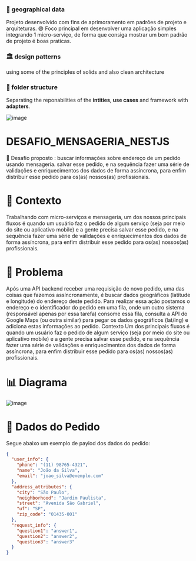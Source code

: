 ### 🎑 geographical data

Projeto desenvolvido com fins de aprimoramento em padrões de projeto e arquiteturas. 😄
Foco principal em desenvolver uma aplicação simples integrando 1 micro-serviço, de forma que consiga mostrar um bom padrão de projeto é boas praticas.
### 🏛 design patterns
using some of the principles of solids and also clean architecture

### 📁 folder structure
Separating the reponabilities of the **intities**, **use cases** and framework with **adapters**. 

![image](https://user-images.githubusercontent.com/69175890/176015063-fe494e33-054a-4e4c-b134-acdbbf64c1db.png)


# DESAFIO_MENSAGERIA_NESTJS
 🏡 Desafio proposto : buscar informações sobre endereço de um pedido usando mensageria. salvar esse pedido, e na sequência fazer uma série de validações e enriquecimentos dos dados de forma assíncrona, para enfim distribuir esse pedido para os(as) nossos(as) profissionais.
 
# 🎪 Contexto
Trabalhando com micro-serviços e mensageria, um dos nossos principais fluxos é quando um usuário faz o pedido de algum serviço (seja por meio do site ou aplicativo mobile) e a gente precisa salvar esse pedido, e na sequência fazer uma série de validações e enriquecimentos dos dados de forma assíncrona, para enfim distribuir esse pedido para os(as) nossos(as) profissionais.

# 🎊 Problema
Após uma API backend receber uma requisição de novo pedido, uma das coisas que fazemos assíncronamente, é buscar dados geográficos (latitude e longitude) do endereço deste pedido. Para realizar essa ação postamos o endereço e o identificador do pedido em uma fila, onde um outro sistema (responsável apenas por essa tarefa) consome essa fila, consulta a API do Google Maps (ou outra similar) para pegar os dados geográficos (lat/lng) e adiciona estas informações ao pedido.
Contexto
Um dos  principais fluxos é quando um usuário faz o pedido de algum serviço (seja por meio do site ou aplicativo mobile) e a gente precisa salvar esse pedido, e na sequência fazer uma série de validações e enriquecimentos dos dados de forma assíncrona, para enfim distribuir esse pedido para os(as) nossos(as) profissionais.

# 📊 Diagrama
![image](https://user-images.githubusercontent.com/69175890/175838630-d7da05b9-dbe9-49a0-b849-ca937afa0e25.png)


# 🎲 Dados do Pedido
Segue abaixo um exemplo de paylod dos dados do pedido:
```json
{
  "user_info": {
    "phone": "(11) 98765-4321",
    "name": "João da Silva",
    "email": "joao_silva@exemplo.com"
  },
  "address_attributes": {
    "city": "São Paulo",
    "neighborhood": "Jardim Paulista",
    "street": "Avenida São Gabriel",
    "uf": "SP",
    "zip_code": "01435-001"
  },
  "request_info": {
    "question1": "answer1",
    "question2": "answer2",
    "question3": "answer3"
  }
}
```
